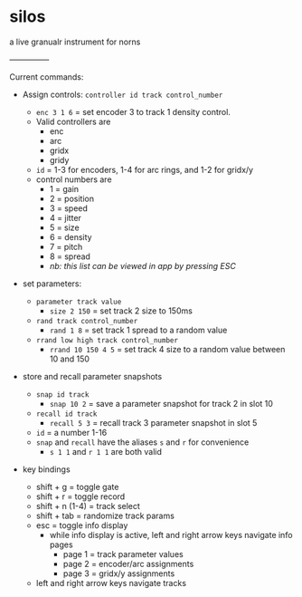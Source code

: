 # silos
a live granualr instrument for norns

—————

Current commands:

  * Assign controls: ``controller id track control_number`` 
      * ``enc 3 1 6`` = set encoder 3 to track 1 density control.
      * Valid controllers are
        * enc
        * arc
        * gridx
        * gridy
      * ``id`` = 1-3 for encoders, 1-4 for arc rings, and 1-2 for gridx/y
    * control numbers are
        * 1 = gain
        * 2 = position
        * 3 = speed
        * 4 = jitter
        * 5 = size
        * 6 = density
        * 7 = pitch
        * 8 = spread
        * *nb: this list can be viewed in app by pressing ESC*

  * set parameters: 
    * ``parameter track value`` 
      * ``size 2 150`` = set track 2 size to 150ms
    * ``rand track control_number`` 
      * ``rand 1 8`` = set track 1 spread to a random value
    * ``rrand low high track control_number`` 
      * ``rrand 10 150 4 5`` = set track 4 size to a random value between 10 and 150

  * store and recall parameter snapshots
    * ``snap id track``
      * ``snap 10 2`` = save a parameter snapshot for track 2 in slot 10
    * ``recall id track``
      * ``recall 5 3`` = recall track 3 parameter snapshot in slot 5
    * ``id`` = a number 1-16
    * ``snap`` and ``recall`` have the aliases ``s`` and ``r`` for convenience 
      * ``s 1 1`` and ``r 1 1`` are both valid

  * key bindings
    * shift + g = toggle gate
    * shift + r = toggle record
    * shift + n (1-4) = track select
    * shift + tab = randomize track params
    * esc = toggle info display
      * while info display is active, left and right arrow keys navigate info pages
        * page 1 = track parameter values
        * page 2 = encoder/arc assignments
        * page 3 = gridx/y assignments
    * left and right arrow keys navigate tracks
